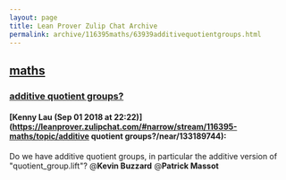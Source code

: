 ```yaml
---
layout: page
title: Lean Prover Zulip Chat Archive 
permalink: archive/116395maths/63939additivequotientgroups.html
---
```


## [maths](index.html)
### [additive quotient groups?](63939additivequotientgroups.html)

#### [Kenny Lau (Sep 01 2018 at 22:22)](https://leanprover.zulipchat.com/#narrow/stream/116395-maths/topic/additive quotient groups?/near/133189744):
Do we have additive quotient groups, in particular the additive version of "quotient_group.lift"? @**Kevin Buzzard** @**Patrick Massot**


